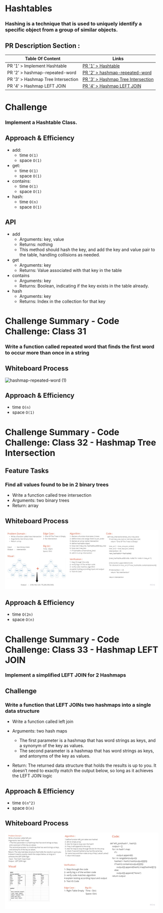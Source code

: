 # Hashtables
<!-- Short summary or background information -->
### Hashing is a technique that is used to uniquely identify a specific object from a group of similar objects.

## PR Description Section :

| Table Of Content                               | Links                                       |
| ---------------------------------------------- | ------------------------------------------- |
| PR '1' > Implement Hashtable                   | [PR '1' > Hashtable](https://github.com/RihanFoudeh/data-structures-and-algorithms/pull/29)|
| PR '2' > hashmap-repeated-word                   | [PR '2' > hashmap-repeated-word](https://github.com/RihanFoudeh/data-structures-and-algorithms/pull/30)|
| PR '3' > Hashmap Tree Intersection                   | [PR '3' > Hashmap Tree Intersection](https://github.com/RihanFoudeh/data-structures-and-algorithms/pull/31)|
| PR '4' > Hashmap LEFT JOIN                   | [PR '4' > Hashmap LEFT JOIN](https://github.com/RihanFoudeh/data-structures-and-algorithms/pull/32)|




# Challenge
<!-- Description of the challenge -->
### Implement a Hashtable Class.

## Approach & Efficiency
<!-- What approach did you take? Why? What is the Big O space/time for this approach? -->
* add:
    - time `O(1)`
    - space `O(1)`
* get:
    - time `O(1)`
    - space `O(1)`
* contains:
    - time `O(1)`
    - space `O(1)`
* hash:
    - time `O(n)`
    - space `O(1)`

## API
<!-- Description of each method publicly available in each of your hashtable -->
* add
    - Arguments: key, value
    - Returns: nothing
    - This method should hash the key, and add the key and value pair to the table, handling collisions as needed.
* get
    - Arguments: key
    - Returns: Value associated with that key in the table
* contains
    - Arguments: key
    - Returns: Boolean, indicating if the key exists in the table already.
* hash
    - Arguments: key
    - Returns: Index in the collection for that key


# Challenge Summary - Code Challenge: Class 31
<!-- Description of the challenge -->
### Write a function called repeated word that finds the first word to occur more than once in a string

## Whiteboard Process
<!-- Embedded whiteboard image -->
![hashmap-repeated-word (1)](https://user-images.githubusercontent.com/73611547/145722398-decabd15-7af3-4936-8445-4c7f682b3927.jpg)


## Approach & Efficiency
<!-- What approach did you take? Why? What is the Big O space/time for this approach? -->
* time `O(n)`
* space `O(1)`


# Challenge Summary - Code Challenge: Class 32 - Hashmap Tree Intersection
<!-- Description of the challenge -->
## Feature Tasks

### Find all values found to be in 2 binary trees

* Write a function called tree intersection
* Arguments: two binary trees
* Return: array

## Whiteboard Process
<!-- Embedded whiteboard image -->
![hashmap-tree-intersection ](assets/hashmap-tree-intersection.jpg)


## Approach & Efficiency
<!-- What approach did you take? Why? What is the Big O space/time for this approach? -->
* time `O(2n)`
* space `O(n)`


# Challenge Summary - Code Challenge: Class 33 - Hashmap LEFT JOIN
<!-- Short summary or background information -->
### Implement a simplified LEFT JOIN for 2 Hashmaps

## Challenge
<!-- Description of the challenge -->
### Write a function that LEFT JOINs two hashmaps into a single data structure

* Write a function called left join
* Arguments: two hash maps
  * The first parameter is a hashmap that has word strings as keys, and a synonym of the key as values.
  * The second parameter is a hashmap that has word strings as keys, and antonyms of the key as values.

* Return: The returned data structure that holds the results is up to you. It doesn’t need to exactly match the output below, so long as it achieves the LEFT JOIN logic

## Approach & Efficiency
<!-- What approach did you take? Why? What is the Big O space/time for this approach? -->
* time `O(n^2)`
* space `O(n)`


## Whiteboard Process
<!-- Embedded whiteboard image -->
![Hashmap LEFT JOIN  ](assets/HashmapLEFTJOIN.jpg)

